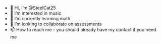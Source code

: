 - 👋 Hi, I’m @SteelCat25
- 👀 I’m interested in music
- 🌱 I’m currently learning math
- 💞️ I’m looking to collaborate on assessments
- 📫 How to reach me - you should already have my contact if you need me

<!---
SteelCat25/SteelCat25 is a ✨ special ✨ repository because its `README.md` (this file) appears on your GitHub profile.
You can click the Preview link to take a look at your changes.
--->
